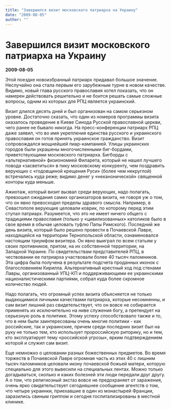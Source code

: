 ```yaml
---
title: "Завершился визит московского патриарха на Украину"
date: "2009-08-05"
author: ""
---
```


# Завершился визит московского патриарха на Украину

**2009-08-05** 

Этой поездке новоизбранный патриарх придавал большое значение. Неслучайно она стала первым его зарубежным турне в новом качестве. Видимо, новый глава русского православия хотел показать, что он намерен действовать решительно и не боится решать самые сложные вопросы, одним из которых для РПЦ является украинский.

Визит длился десять дней и был организован на самом серьезном уровне. Достаточно сказать, что один из номеров программы визита оказалось проведение в Киеве Синода Русской православной церкви, чего ранее не бывало никогда. На пресс-конференции патриарх РПЦ даже заявил, что во имя укрепления единства русского и украинского православия он готов принять украинское гражданство. Визит сопровождался мощнейшей пиар-кампанией. Улицы украинских городов были украшены многочисленными биг-бордами, приветствующими московского патриарха. Бигборды с «альтернативной» физиономией Филарета, который не нашел лучшего повода «засветиться» в пику московскому конкуренту, чем поздравить верующих с «годовщиной крещения Руси» (более чем некруглой) встречались куда реже; видимо денег у «неканонической» священной конторы куда меньше.

Ажиотаж, который визит вызвал среди верующих, надо полагать, превзошел ожидания самих организаторов визита, не говоря уж о том, что он явно превосходил пределы здравого смысла. Например, в Севастополе верующие целовали коврик, по которому перед этим ступал патриарх. Разумеется, что это не имеет ничего общего с традициями православия (только у «цивилизованных» католиков было в свое время в обычае целовать туфлю Папы Римского). Последний же день визита, который было решено провести в Почаевской Лавре, находящейся на территории Тернопольской области, ознаменовался настоящим триумфом визитера. Он явно выиграл по всем статьям у своих противников, притом, на их собственной территории, на Западной Украине. По свидетельствам представителей РПЦ, в чествовании ее патриарха участвовали более 40 тысяч паломников. Эта цифра была получена в результате подсчета проданных иконок с благословением Кирилла. Альтернативный крестный ход под стенами Лавры, организованный УПЦ-КП и поддерживающими ее украинскими националистическими партиями, собрал куда более скромное количество людей.

Надо полагать, что огромный успех визита объясняется не только выдающимися личными качествами патриарха, которые несомненны, и сам визит лишний раз свидетельствует, что он вовсе не собирается применять их исключительно на ниве служения богу, а претендует на серьезную роль в политике. Этому успеху способствовало также и то, что в нем были заинтересованы очень многие политики - как российские, так и украинские, причем среди последних визит был на руку не только тем, кто использует пророссийскую риторику, но и тем, кто эксплуатирует тему «российской угрозы», ярким подтверждением которой и служил сам визит.

Еще немножко о целовании разных божественных предметов. Во время торжеств в Почаевской Лавре огромная часть из этих 40 с лишним тысяч паломников целовали икону почаевской божьей матери, которую специально для этого вывесили на специальных лентах. Можно только догадываться, сколько и каких болезней эти люди передали друг другу. А о том, что религиозный экстаз вовсе не предохраняет от заражения, очень ярко свидетельствует сегодняшнее сообщение агентств о том, что четыре украинки, приехавшие в один из монастырей Франции, заразились свиным гриппом и сегодня госпитализированы в местной клинике.